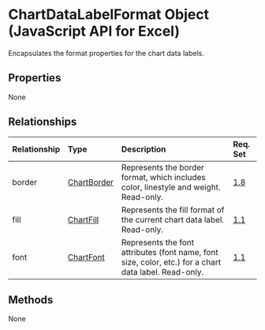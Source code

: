 # ChartDataLabelFormat Object (JavaScript API for Excel)

Encapsulates the format properties for the chart data labels.

## Properties

None

## Relationships
| Relationship | Type	|Description| Req. Set|
|:---------------|:--------|:----------|:----|
|border|[ChartBorder](chartborder.md)|Represents the border format, which includes color, linestyle and weight. Read-only.|[1.8](../requirement-sets/excel-api-requirement-sets.md)|
|fill|[ChartFill](chartfill.md)|Represents the fill format of the current chart data label. Read-only.|[1.1](../requirement-sets/excel-api-requirement-sets.md)|
|font|[ChartFont](chartfont.md)|Represents the font attributes (font name, font size, color, etc.) for a chart data label. Read-only.|[1.1](../requirement-sets/excel-api-requirement-sets.md)|

## Methods
None

